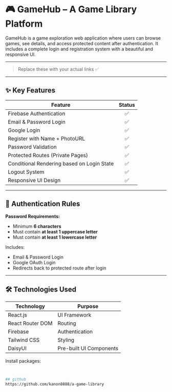 # 🎮 GameHub – A Game Library Platform

GameHub is a game exploration web application where users can browse games, see details, and access protected content after authentication. It includes a complete login and registration system with a beautiful and responsive UI.

---


> Replace these with your actual links ✅  
---

## ✨ Key Features

| Feature | Status |
|--------|:-----:|
| Firebase Authentication | ✅ |
| Email & Password Login | ✅ |
| Google Login | ✅ |
| Register with Name + PhotoURL | ✅ |
| Password Validation | ✅ |
| Protected Routes (Private Pages) | ✅ |
| Conditional Rendering based on Login State | ✅ |
| Logout System | ✅ |
| Responsive UI Design | ✅ |

---

## 🔐 Authentication Rules

**Password Requirements:**
- Minimum **6 characters**
- Must contain **at least 1 uppercase letter**
- Must contain **at least 1 lowercase letter**

Includes:
- Email & Password Login
- Google OAuth Login
- Redirects back to protected route after login

---

## 🛠️ Technologies Used

| Technology | Purpose |
|-----------|---------|
| React.js | UI Framework |
| React Router DOM | Routing |
| Firebase | Authentication |
| Tailwind CSS | Styling |
| DaisyUI | Pre-built UI Components |

Install packages:
```bash


## github
https://github.com/kanon8888/a-game-library
